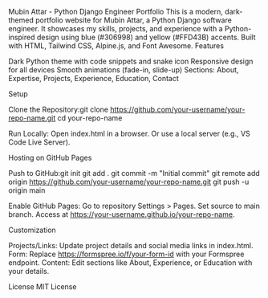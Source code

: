 Mubin Attar - Python Django Engineer Portfolio
This is a modern, dark-themed portfolio website for Mubin Attar, a Python Django software engineer. It showcases my skills, projects, and experience with a Python-inspired design using blue (#306998) and yellow (#FFD43B) accents. Built with HTML, Tailwind CSS, Alpine.js, and Font Awesome.
Features

Dark Python theme with code snippets and snake icon
Responsive design for all devices
Smooth animations (fade-in, slide-up)
Sections: About, Expertise, Projects, Experience, Education, Contact

Setup

Clone the Repository:git clone https://github.com/your-username/your-repo-name.git
cd your-repo-name


Run Locally:
Open index.html in a browser.
Or use a local server (e.g., VS Code Live Server).



Hosting on GitHub Pages

Push to GitHub:git init
git add .
git commit -m "Initial commit"
git remote add origin https://github.com/your-username/your-repo-name.git
git push -u origin main


Enable GitHub Pages:
Go to repository Settings > Pages.
Set source to main branch.
Access at https://your-username.github.io/your-repo-name.



Customization

Projects/Links: Update project details and social media links in index.html.
Form: Replace https://formspree.io/f/your-form-id with your Formspree endpoint.
Content: Edit sections like About, Experience, or Education with your details.

License
MIT License
